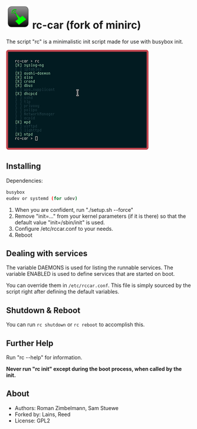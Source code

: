 # ![](data/rc-car-icon.png) rc-car (fork of minirc)

The script "rc" is a minimalistic init script made for use with busybox init.

![](data/shot.png)

## Installing

Dependencies:
 
```sh
busybox
eudev or systemd (for udev)
```

1. When you are confident, run "./setup.sh --force"
2. Remove "init=..." from your kernel parameters (if it is there) so that the default value "init=/sbin/init" is used.
3. Configure /etc/rccar.conf to your needs.
4. Reboot

## Dealing with services

The variable DAEMONS is used for listing the runnable services.
The variable ENABLED is used to define services that are started on boot.

You can override them in `/etc/rccar.conf`.
This file is simply sourced by the script right after defining the default variables.

## Shutdown & Reboot

You can run `rc shutdown` or `rc reboot` to accomplish this.

## Further Help

Run "rc --help" for information. 

**Never run "rc init" except during the boot process, when called by the init.**

## About

* Authors: Roman Zimbelmann, Sam Stuewe
* Forked by: Lains, Reed
* License: GPL2

